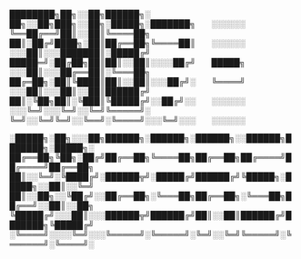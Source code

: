 
████████╗██╗░░██╗██████╗░  ██╗░░██╗███╗░░██╗░█████╗░███████╗  ░░░░░░
╚══██╔══╝██║░░██║╚════██╗  ██║░██╔╝████╗░██║██╔══██╗╚════██║  ░░░░░░
░░░██║░░░███████║░█████╔╝  █████═╝░██╔██╗██║██║░░██║░░░░██╔╝  █████╗
░░░██║░░░██╔══██║░╚═══██╗  ██╔═██╗░██║╚████║██║░░██║░░░██╔╝░  ╚════╝
░░░██║░░░██║░░██║██████╔╝  ██║░╚██╗██║░╚███║╚█████╔╝░░██╔╝░░  ░░░░░░
░░░╚═╝░░░╚═╝░░╚═╝╚═════╝░  ╚═╝░░╚═╝╚═╝░░╚══╝░╚════╝░░░╚═╝░░░  ░░░░░░

░█████╗░██╗░░░██╗██████╗░██████╗░██████╗░░██████╗███████╗░█████╗░
██╔══██╗╚██╗░██╔╝██╔══██╗╚════██╗██╔══██╗██╔════╝██╔════╝██╔══██╗
██║░░╚═╝░╚████╔╝░██████╦╝░█████╔╝██████╔╝╚█████╗░█████╗░░██║░░╚═╝
██║░░██╗░░╚██╔╝░░██╔══██╗░╚═══██╗██╔══██╗░╚═══██╗██╔══╝░░██║░░██╗
╚█████╔╝░░░██║░░░██████╦╝██████╔╝██║░░██║██████╔╝███████╗╚█████╔╝
░╚════╝░░░░╚═╝░░░╚═════╝░╚═════╝░╚═╝░░╚═╝╚═════╝░╚══════╝░╚════╝░
